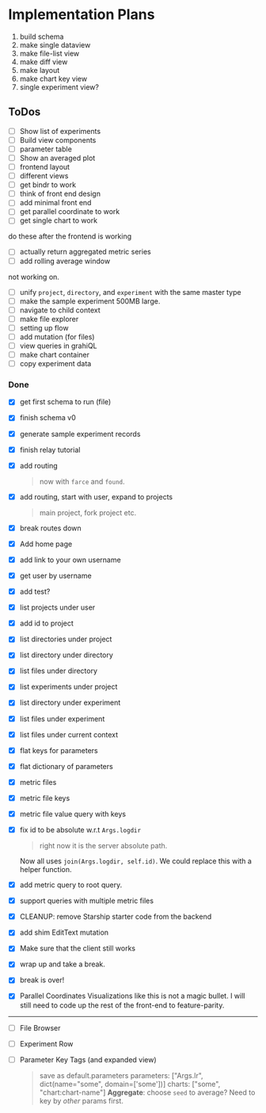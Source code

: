 # Implementation Plans

1. build schema
2. make single dataview 
3. make file-list view
4. make diff view
5. make layout
6. make chart key view
7. single experiment view?

## ToDos

- [ ] Show list of experiments
- [ ] Build view components
- [ ] parameter table
- [ ] Show an averaged plot
- [ ] frontend layout
- [ ] different views
- [ ] get bindr to work
- [ ] think of front end design
- [ ] add minimal front end
- [ ] get parallel coordinate to work
- [ ] get single chart to work

do these after the frontend is working
- [ ] actually return aggregated metric series
- [ ] add rolling average window

not working on.
- [ ] unify `project`, `directory`, and `experiment` with the same master type
- [ ] make the sample experiment 500MB large.
- [ ] navigate to child context
- [ ] make file explorer 
- [ ] setting up flow
- [ ] add mutation (for files)
- [ ] view queries in grahiQL
- [ ] make chart container
- [ ] copy experiment data

### Done

- [x] get first schema to run (file)
- [x] finish schema v0 
- [x] generate sample experiment records
- [x] finish relay tutorial
- [x] add routing
    > now with `farce` and `found`. 

- [x] add routing, start with user, expand to projects
    > main project, fork project etc.
    
- [x] break routes down
- [x] Add home page
- [x] add link to your own username
- [x] get user by username
- [x] add test?
- [x] list projects under user
- [x] add id to project
- [x] list directories under project
- [x] list directory under directory
- [x] list files under directory
- [x] list experiments under project
- [x] list directory under experiment
- [x] list files under experiment
- [x] list files under current context
- [x] flat keys for parameters
- [x] flat dictionary of parameters
- [x] metric files
- [x] metric file keys
- [x] metric file value query with keys
- [x] fix id to be absolute w.r.t `Args.logdir`
    > right now it is the server absolute path. 
    
    Now all uses `join(Args.logdir, self.id)`. We could replace this with a helper function.
- [x] add metric query to root query.
- [x] support queries with multiple metric files
- [x] CLEANUP: remove Starship starter code from the backend
- [x] add shim EditText mutation
- [x] Make sure that the client still works
- [x] wrap up and take a break.
- [x] break is over!
- [x] Parallel Coordinates
    Visualizations like this is not a magic bullet. I will still need to code up 
    the rest of the front-end to feature-parity.
    

---
- [ ] File Browser
- [ ] Experiment Row
- [ ] Parameter Key Tags (and expanded view)
    > save as default.parameters
    > parameters: ["Args.lr", dict(name="some", domain=['some'])]
    > charts: ["some", "chart:chart-name"]
    **Aggregate**: choose `seed` to average? Need to key by *other* params first.
    

